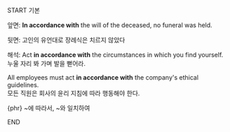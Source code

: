 START
기본

앞면:
**In accordance with** the will of the deceased, no funeral was held. 

뒷면:
고인의 유언대로 장례식은 치르지 않았다

해석:
Act **in accordance with** the circumstances in which you find yourself. 
누울 자리 봐 가며 발을 뻗어라.

All employees must act **in accordance with** the company's ethical guidelines.  
모든 직원은 회사의 윤리 지침에 따라 행동해야 한다.

{phr} ~에 따라서, ~와 일치하여
<!--ID: 1743038837513-->
END